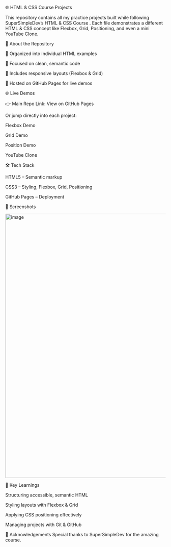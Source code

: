🌐 HTML & CSS Course Projects

This repository contains all my practice projects built while following SuperSimpleDev’s HTML & CSS Course
.
Each file demonstrates a different HTML & CSS concept like Flexbox, Grid, Positioning, and even a mini YouTube Clone.

📖 About the Repository

📂 Organized into individual HTML examples

🎨 Focused on clean, semantic code

📱 Includes responsive layouts (Flexbox & Grid)

🔗 Hosted on GitHub Pages for live demos

🌐 Live Demos

👉 Main Repo Link: View on GitHub Pages

Or jump directly into each project:

Flexbox Demo

Grid Demo

Position Demo

YouTube Clone

🛠️ Tech Stack

HTML5 – Semantic markup

CSS3 – Styling, Flexbox, Grid, Positioning

GitHub Pages – Deployment

📸 Screenshots

<img width="1896" height="828" alt="image" src="https://github.com/user-attachments/assets/1d65d266-cc4f-4151-a922-340cb9850fa3" />


🚀 Key Learnings

Structuring accessible, semantic HTML

Styling layouts with Flexbox & Grid

Applying CSS positioning effectively

Managing projects with Git & GitHub

🙌 Acknowledgements
Special thanks to SuperSimpleDev
 for the amazing course.
